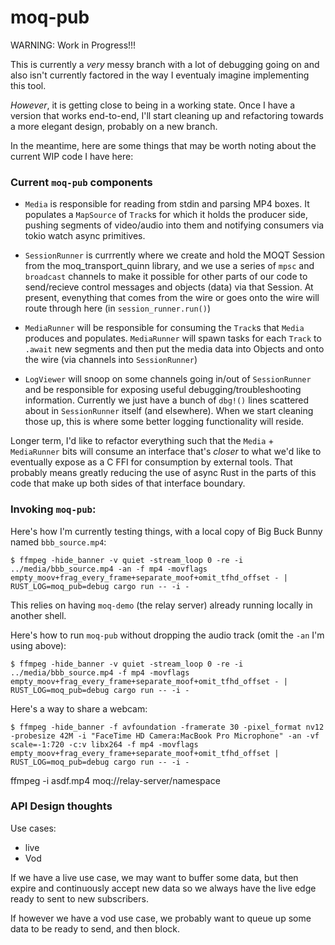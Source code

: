# moq-pub

WARNING: Work in Progress!!!

This is currently a *very* messy branch with a lot of debugging going on and also isn't currently factored in the way I eventualy imagine implementing this tool. 

_However_, it is getting close to being in a working state. Once I have a version that works end-to-end, I'll start cleaning up and refactoring towards a more elegant design, probably on a new branch.

In the meantime, here are some things that may be worth noting about the current WIP code I have here:

### Current `moq-pub` components

- `Media` is responsible for reading from stdin and parsing MP4 boxes. It populates a `MapSource` of `Track`s for which it holds the producer side, pushing segments of video/audio into them and notifying consumers via tokio watch async primitives.

- `SessionRunner` is currrently where we create and hold the MOQT Session from the moq_transport_quinn library, and we use a series of `mpsc` and `broadcast` channels to make it possible for other parts of our code to send/recieve control messages and objects (data) via that Session. At present, evenything that comes from the wire or goes onto the wire will route through here (in `session_runner.run()`)

- `MediaRunner` will be responsible for consuming the `Track`s that `Media` produces and populates. `MediaRunner` will spawn tasks for each `Track` to `.await` new segments and then put the media data into Objects and onto the wire (via channels into `SessionRunner`)

- `LogViewer` will snoop on some channels going in/out of `SessionRunner` and be responsible for exposing useful debugging/troubleshooting information. Currently we just have a bunch of `dbg!()` lines scattered about in `SessionRunner` itself (and elsewhere). When we start cleaning those up, this is where some better logging functionality will reside.

Longer term, I'd like to refactor everything such that the `Media` + `MediaRunner` bits will consume an interface that's _closer_ to what we'd like to eventually expose as a C FFI for consumption by external tools. That probably means greatly reducing the use of async Rust in the parts of this code that make up both sides of that interface boundary.


### Invoking `moq-pub`:

Here's how I'm currently testing things, with a local copy of Big Buck Bunny named `bbb_source.mp4`:

```
$ ffmpeg -hide_banner -v quiet -stream_loop 0 -re -i ../media/bbb_source.mp4 -an -f mp4 -movflags empty_moov+frag_every_frame+separate_moof+omit_tfhd_offset - | RUST_LOG=moq_pub=debug cargo run -- -i -
```

This relies on having `moq-demo` (the relay server) already running locally in another shell.

Here's how to run `moq-pub` without dropping the audio track (omit the `-an` I'm using above):
```
$ ffmpeg -hide_banner -v quiet -stream_loop 0 -re -i ../media/bbb_source.mp4 -f mp4 -movflags empty_moov+frag_every_frame+separate_moof+omit_tfhd_offset - | RUST_LOG=moq_pub=debug cargo run -- -i -
```

Here's a way to share a webcam:

```
$ ffmpeg -hide_banner -f avfoundation -framerate 30 -pixel_format nv12 -probesize 42M -i "FaceTime HD Camera:MacBook Pro Microphone" -an -vf scale=-1:720 -c:v libx264 -f mp4 -movflags empty_moov+frag_every_frame+separate_moof+omit_tfhd_offset | RUST_LOG=moq_pub=debug cargo run -- -i -
```


ffmpeg -i asdf.mp4 moq://relay-server/namespace

### API Design thoughts

Use cases:
- live
- Vod

If we have a live use case, we may want to buffer some data, but then expire and continuously accept new data so we always have the live edge ready to sent to new subscribers.

If however we have a vod use case, we probably want to queue up some data to be ready to send, and then block.
